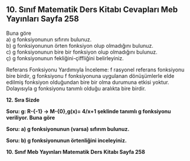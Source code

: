 ## 10. Sınıf Matematik Ders Kitabı Cevapları Meb Yayınları Sayfa 258

Buna göre  
 a) g fonksiyonunun sıfırını bulunuz.  
 b) g fonksiyonunun örten fonksiyon olup olmadığını bulunuz.  
 c) g fonksiyonunun bire bir fonksiyon olup olmadığını bulunuz.  
 ç) g fonksiyonunun fekliğini-çiffliğini belirleyiniz.

Referans Fonksiyonu Yardımıyla İnceleme: f rasyonel referans fonksiyonu bire birdir, g fonksiyonu f fonksiyonuna uygulanan dönüşümlerle elde edilmiş fonksiyon olduğundan bire bir olma durumuna etkisi yoktur. Dolayısıyla g fonksiyonu tanımlı olduğu aralıkta bire birdir.

**12. Sıra Sizde**

**Soru: g: R-{-1} → M-{0},g(x)= 4/x+1 şeklinde tanımlı g fonksiyonu veriliyor. Buna göre**

**Soru: a) g fonksiyonunun (varsa) sıfırım bulunuz.**

**Soru: b) g fonksiyonunun örtenliğini inceleyiniz.**

**10. Sınıf Meb Yayınları Matematik Ders Kitabı Sayfa 258**